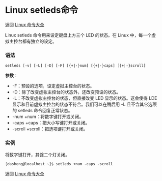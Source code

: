 # Linux setleds命令

返回 [Linux 命令大全](https://ahuang007.github.com/Linux-Command)

Linux setleds 命令用来设定键盘上方三个 LED 的状态。在 Linux 中，每一个虚拟主控台都有独立的设定。

### 语法

```
setleds [-v] [-L] [-D] [-F] [{+|-}num] [{+|-}caps] [{+|-}scroll]
```

**参数**：

- -F：预设的选项，设定虚拟主控台的状态。
- -D：除了改变虚拟主控台的状态外，还改变预设的状态。
- -L：不改变虚拟主控台的状态，但直接改变 LED 显示的状态。这会使得 LDE 显示和目前虚拟主控台的状态不符合。我们可以在稍后用 -L 且不含其它选项的 setleds 命令回复正常状态。
- -num +num：将数字键打开或关闭。
- -caps +caps：把大小写键打开或关闭。
- -scroll +scroll：把选项键打开或关闭。

### 实例

将数字键打开，其馀二个灯关闭。

```
[dasheng@localhost ~]$ setleds +num -caps -scroll
```

返回 [Linux 命令大全](https://ahuang007.github.com/Linux-Command)